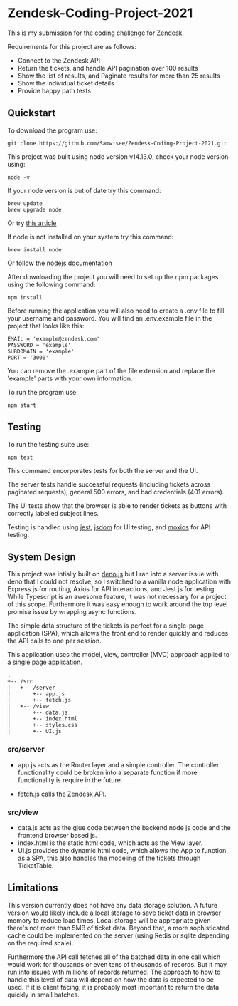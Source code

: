 # Zendesk-Coding-Project-2021

This is my submission for the coding challenge for Zendesk.

Requirements for this project are as follows:

- Connect to the Zendesk API
- Return the tickets, and handle API pagination over 100 results
- Show the list of results, and Paginate results for more than 25 results
- Show the individual ticket details
- Provide happy path tests
  
## Quickstart

To download the program use:

`git clone https://github.com/Samwisee/Zendesk-Coding-Project-2021.git`

This project was built using node version v14.13.0, check your node version using:

`node -v`

If your node version is out of date try this command:

```
brew update
brew upgrade node
```

Or try [this article](https://www.educative.io/edpresso/how-to-update-nodejs)

If node is not installed on your system try this command:

`brew install node`

Or follow the [nodejs documentation](https://nodejs.dev/learn/how-to-install-nodejs)

After downloading the project you will need to set up the npm packages using the following command:

`npm install `

Before running the application you will also need to create a .env file to fill your username and password. You will find an .env.example file in the project that looks like this:

```
EMAIL = 'example@zendesk.com'
PASSWORD = 'example'
SUBDOMAIN = 'example'
PORT = '3000'
```

You can remove the .example part of the file extension and replace the 'example' parts with your own information.

To run the program use:

`npm start`


## Testing

To run the testing suite use:

`npm test`

This command encorporates tests for both the server and the UI.

The server tests handle successful requests (including tickets across paginated requests), general 500 errors, and bad credentials (401 errors). 

The UI tests show that the browser is able to render tickets as buttons with correctly labelled subject lines.

Testing is handled using [jest](https://jestjs.io/), [jsdom](https://github.com/jsdom/jsdom) for UI testing, and [moxios](https://github.com/axios/moxios) for API testing.

## System Design

This project was intially built on [deno.js](https://deno.land/) but I ran into a server issue with deno that I could not resolve, so I switched to a vanilla node application with Express.js for routing, Axios for API interactions, and Jest.js for testing. While Typescript is an awesome feature, it was not necessary for a project of this scope. Furthermore it was easy enough to work around the top level promise issue by wrapping async functions.

The simple data structure of the tickets is perfect for a single-page application (SPA), which allows the front end to render quickly and reduces the API calls to one per session.

This application uses the model, view, controller (MVC) approach applied to a single page application.
```
.
+-- /src
|   +-- /server
|       +-- app.js
|       +-- fetch.js
|   +-- /view
|       +-- data.js
|       +-- index.html
|       +-- styles.css
|       +-- UI.js
```

### src/server

- app.js acts as the Router layer and a simple controller. The controller functionality could be broken into a separate function if more functionality is require in the future.

- fetch.js calls the Zendesk API.

### src/view

- data.js acts as the glue code between the backend node js code and the frontend browser based js.
- index.html is the static html code, which acts as the View layer.
- UI.js provides the dynamic html code, which allows the App to function as a SPA, this also handles the modeling of the tickets through TicketTable. 
## Limitations

This version currently does not have any data storage solution. A future version would likely include a local storage to save ticket data in browser memory to reduce load times. Local storage will be appropriate given there's not more than 5MB of ticket data. Beyond that, a more sophisticated cache could be implemented on the server (using Redis or sqlite depending on the required scale).

Furthermore the API call fetches all of the batched data in one call which would work for thousands or even tens of thousands of records. But it may run into issues with millions of records returned. The approach to how to handle this level of data will depend on how the data is expected to be used. If it is client facing, it is probably most important to return the data quickly in small batches.
